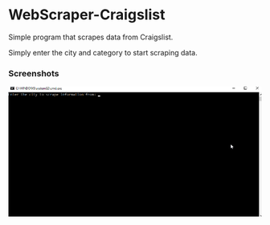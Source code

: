 # WebScraper-Craigslist
Simple program that scrapes data from Craigslist.

Simply enter the city and category to start scraping data.

### Screenshots

![screenshot](screenshots/example.gif)